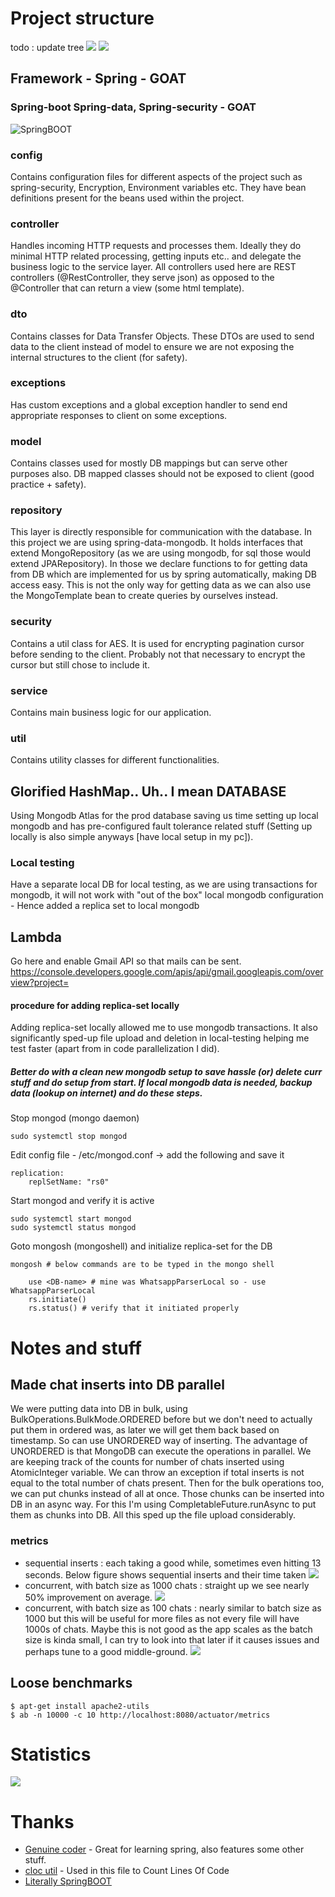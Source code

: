 # Project structure
todo : update tree
![](.github/tree.png)
![](.github/tree2.png)

## Framework - Spring - GOAT
### Spring-boot Spring-data, Spring-security - GOAT
![SpringBOOT](.github/SpringBOOT.gif)

### config
Contains configuration files for different aspects of the project such as spring-security, Encryption, Environment variables
etc. They have bean definitions present for the beans used within the project.

### controller
Handles incoming HTTP requests and processes them. Ideally they do minimal HTTP related processing, getting inputs etc..
and delegate the business logic to the service layer. All controllers used here are REST controllers (@RestController, they serve json)
as opposed to the @Controller that can return a view (some html template).

### dto
Contains classes for Data Transfer Objects. These DTOs are used to send data to the client instead of model to ensure
we are not exposing the internal structures to the client (for safety).

### exceptions
Has custom exceptions and a global exception handler to send end appropriate responses to client on some exceptions.

### model
Contains classes used for mostly DB mappings but can serve other purposes also. DB mapped classes should not be exposed
to client (good practice + safety).

### repository
This layer is directly responsible for communication with the database. In this project we are using spring-data-mongodb. 
It holds interfaces that extend MongoRepository (as we are using mongodb, for sql those would extend JPARepository). In
those we declare functions to for getting data from DB which are implemented for us by spring automatically, making DB
access easy. This is not the only way for getting data as we can also use the MongoTemplate bean to create queries by
ourselves instead.

### security
Contains a util class for AES. It is used for encrypting pagination cursor before sending to the client. Probably
not that necessary to encrypt the cursor but still chose to include it.

### service
Contains main business logic for our application.

### util
Contains utility classes for different functionalities.

## Glorified HashMap.. Uh.. I mean DATABASE
Using Mongodb Atlas for the prod database saving us time setting up local mongodb and has pre-configured fault
tolerance related stuff (Setting up locally is also simple anyways [have local setup in my pc]).

### Local testing
Have a separate local DB for local testing, as we are using transactions for mongodb, it will not work with "out of the box"
local mongodb configuration - Hence added a replica set to local mongodb

## Lambda
Go here and enable Gmail API so that mails can be sent.
https://console.developers.google.com/apis/api/gmail.googleapis.com/overview?project=<project id>

#### procedure for adding replica-set locally
Adding replica-set locally allowed me to use mongodb transactions. It also significantly sped-up file upload and deletion 
in local-testing helping me test faster (apart from in code parallelization I did).

##### Better do with a clean new mongodb setup to save hassle (or) delete curr stuff and do setup from start. If local mongodb data is needed, backup data (lookup on internet) and do these steps.
Stop mongod (mongo daemon)
    
    sudo systemctl stop mongod

Edit config file - /etc/mongod.conf -> add the following and save it

    replication:
        replSetName: "rs0"

Start mongod and verify it is active 

    sudo systemctl start mongod
    sudo systemctl status mongod

Goto mongosh (mongoshell) and initialize replica-set for the DB

    mongosh # below commands are to be typed in the mongo shell

        use <DB-name> # mine was WhatsappParserLocal so - use WhatsappParserLocal
        rs.initiate()
        rs.status() # verify that it initiated properly

# Notes and stuff
## Made chat inserts into DB parallel
We were putting data into DB in bulk, using BulkOperations.BulkMode.ORDERED before but we don't need to actually put 
them in ordered was, as later we will get them back based on timestamp. So can use UNORDERED way of inserting. The advantage
of UNORDERED is that MongoDB can execute the operations in parallel. We are keeping track of the counts for number of chats
inserted using AtomicInteger variable. We can throw an exception if total inserts is not equal to the total
number of chats present. Then for the bulk operations too, we can put chunks instead of all at once. Those chunks can be inserted into DB
in an async way. For this I'm using CompletableFuture.runAsync to put them as chunks into DB. All this sped up the 
file upload considerably.

### metrics
- sequential inserts : each taking a good while, sometimes even hitting 13 seconds. Below figure shows sequential inserts and their time taken
![](.github/metrics_chatIns_seq.png)
- concurrent, with batch size as 1000 chats : straight up we see nearly 50% improvement on average. 
![](.github/metrics_chatInsParallel_1000.png)
- concurrent, with batch size as 100 chats : nearly similar to batch size as 1000 but this will be useful for more files as not every file will have 1000s of chats. Maybe this is not good as the app scales as the batch size is kinda small, I can try to look into that later if it causes issues and perhaps tune to a good middle-ground.
![](.github/metrics_chatInsParallel_100.png)

## Loose benchmarks 

    $ apt-get install apache2-utils
    $ ab -n 10000 -c 10 http://localhost:8080/actuator/metrics

# Statistics
![](.github/cloc.png)

# Thanks
- [Genuine coder](https://www.youtube.com/@GenuineCoder) - Great for learning spring, also features some other stuff.
- [cloc util](https://github.com/AlDanial/cloc) - Used in this file to Count Lines Of Code
- [Literally SpringBOOT](https://tenor.com/view/goofy-shoes-gif-26687557)